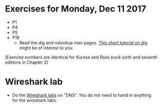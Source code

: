 # Exercises for Monday, Dec 11 2017

* P1 
* P4
* P5
* P19
  * Read the dig and nslookup man pages. [This short tutorial on dig](https://www.linode.com/docs/networking/dns/use-dig-to-perform-manual-dns-queries/) might be of interest to you.

(Exercise numbers are identical for Kurose and Ross book sixth and seventh editions in Chapter 2)

# Wireshark lab 

* Do the [Wireshark labs](https://www-net.cs.umass.edu/wireshark-labs/) on "DNS". You do not need to hand in anything for the wireshark labs. 

